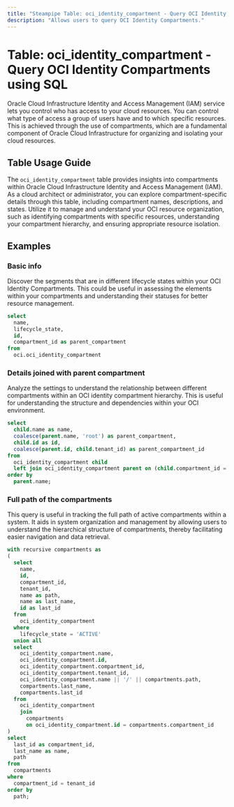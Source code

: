 ```yaml
---
title: "Steampipe Table: oci_identity_compartment - Query OCI Identity Compartments using SQL"
description: "Allows users to query OCI Identity Compartments."
---
```


# Table: oci_identity_compartment - Query OCI Identity Compartments using SQL

Oracle Cloud Infrastructure Identity and Access Management (IAM) service lets you control who has access to your cloud resources. You can control what type of access a group of users have and to which specific resources. This is achieved through the use of compartments, which are a fundamental component of Oracle Cloud Infrastructure for organizing and isolating your cloud resources.

## Table Usage Guide

The `oci_identity_compartment` table provides insights into compartments within Oracle Cloud Infrastructure Identity and Access Management (IAM). As a cloud architect or administrator, you can explore compartment-specific details through this table, including compartment names, descriptions, and states. Utilize it to manage and understand your OCI resource organization, such as identifying compartments with specific resources, understanding your compartment hierarchy, and ensuring appropriate resource isolation.

## Examples

### Basic info
Discover the segments that are in different lifecycle states within your OCI Identity Compartments. This could be useful in assessing the elements within your compartments and understanding their statuses for better resource management.

```sql
select
  name,
  lifecycle_state,
  id,
  compartment_id as parent_compartment
from
  oci.oci_identity_compartment
```

### Details joined with parent compartment
Analyze the settings to understand the relationship between different compartments within an OCI identity compartment hierarchy. This is useful for understanding the structure and dependencies within your OCI environment.

```sql
select
  child.name as name,
  coalesce(parent.name, 'root') as parent_compartment,
  child.id as id,
  coalesce(parent.id, child.tenant_id) as parent_compartment_id
from
  oci_identity_compartment child
  left join oci_identity_compartment parent on (child.compartment_id = parent.id)
order by
  parent.name;
```

### Full path of the compartments
This query is useful in tracking the full path of active compartments within a system. It aids in system organization and management by allowing users to understand the hierarchical structure of compartments, thereby facilitating easier navigation and data retrieval.

```sql
with recursive compartments as
(
  select
    name,
    id,
    compartment_id,
    tenant_id,
    name as path,
    name as last_name,
    id as last_id
  from
    oci_identity_compartment
  where
    lifecycle_state = 'ACTIVE'
  union all
  select
    oci_identity_compartment.name,
    oci_identity_compartment.id,
    oci_identity_compartment.compartment_id,
    oci_identity_compartment.tenant_id,
    oci_identity_compartment.name || '/' || compartments.path,
    compartments.last_name,
    compartments.last_id
  from
    oci_identity_compartment
    join
      compartments
      on oci_identity_compartment.id = compartments.compartment_id
)
select
  last_id as compartment_id,
  last_name as name,
  path
from
  compartments
where
  compartment_id = tenant_id
order by
  path;
```
